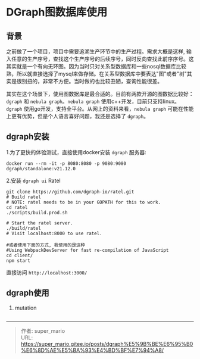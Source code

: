 # DGraph图数据库使用


<!--more-->
## 背景

之前做了一个项目，项目中需要追溯生产环节中的生产过程。需求大概是这样, 输入任意的生产序号，查找这个生产序号的后续序号，同时反向查找此前序序号。这其实就是一个有向无环图。因为当时只对关系型数据库和一些nosql数据库比较熟，所以就直接选择了mysql来做存储。在关系型数据库中要表达"图"或者"树"其实是很别扭的，非常不方便。当时做的也比较丑陋，查询性能很差。

其实在这个场景下，使用图数据库是最合适的。目前有两款开源的图数据比较好：`dgraph` 和 `nebula graph`。`nebula graph` 使用c++开发，目前只支持linux。`dgraph` 使用go开发，支持全平台。从网上的资料来看，`nebula graph` 可能在性能上更有优势，但是个人语言喜好问题，我还是选择了 `dgraph`。

## dgraph安装

1.为了更快的体验测试，直接使用docker安装 `dgraph` 服务器:

``` shell
docker run --rm -it -p 8080:8080 -p 9080:9080 dgraph/standalone:v21.12.0
```

2.安装 `dgraph ui` Ratel

```shell
git clone https://github.com/dgraph-io/ratel.git
# Build ratel
# NOTE: ratel needs to be in your GOPATH for this to work.
cd ratel
./scripts/build.prod.sh

# Start the ratel server.
./build/ratel  
# Visit localhost:8000 to use ratel.

#或者使用下面的方式, 我使用的是这种
#Using WebpackDevServer for fast re-compilation of JavaScript
cd client/
npm start
```

直接访问 `http://localhost:3000/`

## dgraph使用

1. mutation

```json

```

---

> 作者: super_mario  
> URL: https://super_mario.gitee.io/posts/dgraph%E5%9B%BE%E6%95%B0%E6%8D%AE%E5%BA%93%E4%BD%BF%E7%94%A8/  

